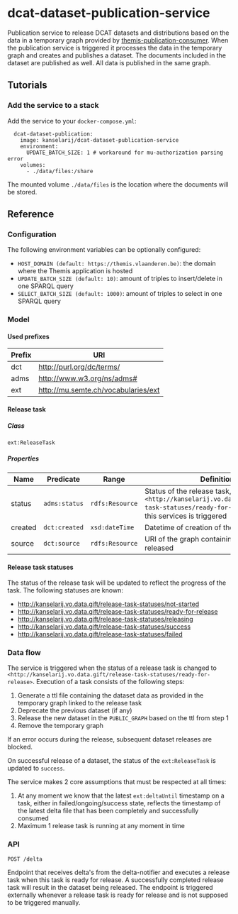 # dcat-dataset-publication-service

Publication service to release DCAT datasets and distributions based on the data in a temporary graph provided by [themis-publication-consumer](http://github.com/kanselarij-vlaanderen/themis-publication-consumer). When the publication service is triggered it processes the data in the temporary graph and creates and publishes a dataset. The documents included in the dataset are published as well. All data is published in the same graph.


## Tutorials
### Add the service to a stack
Add the service to your `docker-compose.yml`:

```
  dcat-dataset-publication:
    image: kanselarij/dcat-dataset-publication-service
    environment:
      UPDATE_BATCH_SIZE: 1 # workaround for mu-authorization parsing error
    volumes:
      - ./data/files:/share 
```

The mounted volume `./data/files` is the location where the documents will be stored.


## Reference
### Configuration

The following environment variables can be optionally configured:

* `HOST_DOMAIN (default: https://themis.vlaanderen.be)`: the domain where the Themis application is hosted
* `UPDATE_BATCH_SIZE (default: 10)`: amount of triples to insert/delete in one SPARQL query
* `SELECT_BATCH_SIZE (default: 1000)`: amount of triples to select in one SPARQL query

### Model
#### Used prefixes
| Prefix | URI                                                       |
|--------|-----------------------------------------------------------|
| dct    | http://purl.org/dc/terms/                                 |
| adms   | http://www.w3.org/ns/adms#                                |
| ext    | http://mu.semte.ch/vocabularies/ext                       |


#### Release task
##### Class
`ext:ReleaseTask`
##### Properties
| Name    | Predicate     | Range           | Definition                                                                                                        |
|---------|---------------|-----------------|-------------------------------------------------------------------------------------------------------------------|
| status  | `adms:status` | `rdfs:Resource` | Status of the release task, having value `<http://kanselarij.vo.data.gift/release-task-statuses/ready-for-release>` when this services is triggered |
| created | `dct:created` | `xsd:dateTime`  | Datetime of creation of the task                                                                                  |
| source  | `dct:source`  | `rdfs:Resource` | URI of the graph containing the data to be released                                                               |

#### Release task statuses
The status of the release task will be updated to reflect the progress of the task. The following statuses are known:
* http://kanselarij.vo.data.gift/release-task-statuses/not-started
* http://kanselarij.vo.data.gift/release-task-statuses/ready-for-release
* http://kanselarij.vo.data.gift/release-task-statuses/releasing
* http://kanselarij.vo.data.gift/release-task-statuses/success
* http://kanselarij.vo.data.gift/release-task-statuses/failed

### Data flow
The service is triggered when the status of a release task is changed to `<http://kanselarij.vo.data.gift/release-task-statuses/ready-for-release>`. Execution of a task consists of the following steps:

1. Generate a ttl file containing the dataset data as provided in the temporary graph linked to the release task
2. Deprecate the previous dataset (if any)
3. Release the new dataset in the `PUBLIC_GRAPH` based on the ttl from step 1
4. Remove the temporary graph

If an error occurs during the release, subsequent dataset releases are blocked.

On successful release of a dataset, the status of the `ext:ReleaseTask` is updated to `success`.

The service makes 2 core assumptions that must be respected at all times:
1. At any moment we know that the latest `ext:deltaUntil` timestamp on a task, either in failed/ongoing/success state, reflects the timestamp of the latest delta file that has been completely and successfully consumed
2. Maximum 1 release task is running at any moment in time

### API
```
POST /delta
```
Endpoint that receives delta's from the delta-notifier and executes a release task when this task is ready for release. A successfully completed release task will result in the dataset being released.
The endpoint is triggered externally whenever a release task is ready for release and is not supposed to be triggered manually.
